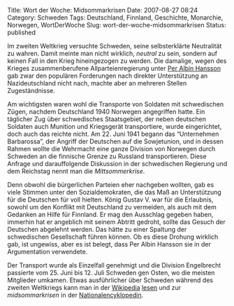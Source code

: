 Title: Wort der Woche: Midsommarkrisen
Date: 2007-08-27 08:24
Category: Schweden
Tags: Deutschland, Finnland, Geschichte, Monarchie, Norwegen, WortDerWoche
Slug: wort-der-woche-midsommarkrisen
Status: published

Im zweiten Weltkrieg versuchte Schweden, seine selbsterklärte
Neutralität zu wahren. Damit meinte man nicht wirklich, *neutral* zu
sein, sondern auf keinen Fall in den Krieg hineingezogen zu werden. Die
damalige, wegen des Krieges zusammenberufene Allparteienregierung unter
[Per Albin Hansson](http://de.wikipedia.org/wiki/Per_Albin_Hansson) gab
zwar den populären Forderungen nach direkter Unterstützung an
Nazideutschland nicht nach, machte aber an mehreren Stellen
Zugeständnisse.

Am wichtigsten waren wohl die Transporte von Soldaten mit schwedischen
Zügen, nachdem Deutschland 1940 Norwegen angegriffen hatte. Ein
täglicher Zug über schwedisches Staatsgebiet, der neben deutschen
Soldaten auch Munition und Kriegsgerät transportiere, wurde
eingerichtet, doch auch das reichte nicht. Am 22. Juni 1941 begann das
“Unternehmen Barbarossa”, der Angriff der Deutschen auf die Sowjetunion,
und in dessen Rahmen wollte die Wehrmacht eine ganze Division von
Norwegen durch Schweden an die finnische Grenze zu Russland
transportieren. Diese Anfrage und darauffolgende Diskussion in der
schwedischen Regierung und dem Reichstag nennt man die
*Mittsommerkrise*.

Denn obwohl die bürgerlichen Parteien eher nachgeben wollten, gab es
viele Stimmen unter den Sozialdemokraten, die das Maß an Unterstützung
für die Deutschen für voll hielten. König Gustav V. war für die
Erlaubnis, sowohl um den Konflikt mit Deutschland zu vermeiden, als auch
mit dem Gedanken an Hilfe für Finnland. Er mag den Ausschlag gegeben
haben, immerhin hat er angeblich mit seinem Abtritt gedroht, sollte das
Gesuch der Deutschen abgelehnt werden. Das hätte zu einer Spaltung der
schwedischen Gesellschaft führen können. Ob es diese Drohung wirklich
gab, ist ungewiss, aber es ist belegt, dass Per Albin Hansson sie in der
Argumentation verwendete.

Der Transport wurde als Einzelfall genehmigt und die Division
Engelbrecht passierte vom 25. Juni bis 12. Juli Schweden gen Osten, wo
die meisten Mitglieder umkamen. Etwas ausführlicher über Schweden
während des zweiten Weltkriegs kann man in der
[Wikipedia](http://de.wikipedia.org/wiki/Geschichte_Schwedens#Der_Zweite_Weltkrieg_.281939.E2.80.931945.29)
[lesen](http://sv.wikipedia.org/wiki/Sverige_under_andra_v%C3%A4rldskriget)
und zur *midsommarkrisen* in der
[Nationalencyklopedin](http://ne.se/jsp/search/article.jsp?i_art_id=255650&i_word=midsommarkrisen).

